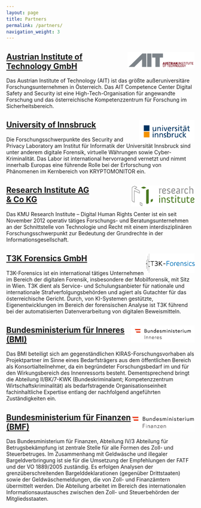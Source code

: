 ```yaml
---
layout: page
title: Partners
permalink: /partners/
navigation_weight: 3
---
```


<div class="row">
	<div class="col s12 m8 l6">
		<div class = "card-panel">
			<img style="float: right;" src="/img/ait_logo_ohne_claim_c1_rgb.jpg" alt="AIT" width="180"/>
			<h2><a href="http://www.ait.ac.at">Austrian Institute of Technology GmbH</a></h2>
			Das Austrian Institute of Technology (AIT) ist das größte außeruniversitäre Forschungsunternehmen in Österreich. Das AIT Competence Center Digital Safety and Security ist eine High-Tech-Organisation für angewandte Forschung und das österreichische Kompetenzzentrum für Forschung im Sicherheitsbereich.
	    </div>
	</div>
	<div class="col s12 m8 l6">
		<div class = "card-panel">
			<img style="float: right;" src="/img/universitaet-innsbruck-logo-rgb-farbe.png" alt="UIBK" width="150"/>
			<h2><a href="http://informationsecurity.uibk.ac.at/">University of Innsbruck</a></h2>
			Die Forschungsschwerpunkte des Security and Privacy Laboratory am Institut für Informatik der Universität Innsbruck sind unter anderem digitale Forensik, virtuelle Währungen sowie Cyber-Kriminalität. Das Labor ist international hervorragend vernetzt und nimmt innerhalb Europas eine führende Rolle bei der Erforschung von Phänomenen im Kernbereich von KRYPTOMONITOR ein.
	    </div>
	</div>
</div>
<div class="row">
	<div class="col s12 m8 l6">
		<div class = "card-panel">
			<img style="float: right;" src="/img/ri.png" alt="RI" width="170"/>
			<h2><a href="https://www.researchinstitute.at/">Research Institute AG <br> & Co KG</a></h2>
			Das KMU Research Institute – Digital Human Rights Center ist ein seit November 2012 operativ tätiges Forschungs- und Beratungsunternehmen an der Schnittstelle von Technologie und Recht mit einem interdisziplinären Forschungsschwerpunkt zur Bedeutung der Grundrechte in der Informationsgesellschaft.
	    </div>
	</div>
	<div class="col s12 m8 l6">
		<div class = "card-panel">
			<img style="float: right;" src="/img/t3k.png" alt="T3K" width="130"/>
			<h2><a href="https://www.t3k.ai/">T3K Forensics GmbH</a></h2>
			T3K-Forensics ist ein international tätiges Unternehmen im Bereich der digitalen Forensik, insbesondere der Mobilforensik, mit Sitz in Wien. T3K dient als Service- und Schulungsanbieter für nationale und internationale Strafverfolgungsbehörden und agiert als Gutachter für das österreichische Gericht. Durch, von KI-Systemen gestützte, Eigenentwicklungen im Bereich der forensischen Analyse ist T3K führend bei der automatisierten Datenverarbeitung von digitalen Beweismitteln.
	    </div>
	</div>
</div>
<div class="row">
	<div class="col s12 m8 l6">
		<div class = "card-panel">
			<img style="float: right;" src="/img/2018_BMI_Logo_deutsch_4c.jpg" alt="BMI" width="170"/>
			<h2><a href="https://www.bmi.gv.at/">Bundesministerium für Inneres (BMI)</a></h2>
			Das BMI beteiligt sich am gegenständlichen KIRAS-Forschungsvorhaben als Projektpartner im Sinne eines Bedarfsträgers aus dem öffentlichen Bereich als Konsortialteilnehmer, da ein begründeter Forschungsbedarf im und für den Wirkungsbereich des Innenressorts besteht. Dementsprechend bringt die Abteilung II/BK/7-KWK (Bundeskriminalamt; Kompetenzzentrum Wirtschaftskriminalität) als bedarfstragende Organisationseinheit fachinhaltliche Expertise entlang der nachfolgend angeführten Zuständigkeiten ein. 
	    </div>
	</div>
	<div class="col s12 m8 l6">
		<div class = "card-panel">
			<img style="float: right;" src="/img/bmf.png" alt="BMF" width="170"/>
			<h2><a href="http://www.bmf.gv.at/">Bundesministerium für Finanzen (BMF)</a></h2>
			Das Bundesministerium für Finanzen, Abteilung IV/3 Abteilung für Betrugsbekämpfung ist zentrale Stelle für alle Formen des Zoll- und Steuerbetruges. Im Zusammenhang mit Geldwäsche und illegaler Bargeldverbringung ist sie für die Umsetzung der Empfehlungen der FATF und der VO 1889/2005 zuständig. Es erfolgen Analysen der grenzüberschreitenden Bargelddeklarationen (gegenüber Drittstaaten) sowie der Geldwäschemeldungen, die von Zoll- und Finanzämtern übermittelt werden. Die Abteilung arbeitet im Bereich des internationalen Informationsaustausches zwischen den Zoll- und Steuerbehörden der Mitgliedsstaaten. 
			<!-- Darüber hinaus ist die Betrugsbekämpfungsabteilung Ansprechpartner und Schnittstelle für Geldwäsche der eigenen Dienststellen, betroffenen Sektionen im BMF, dem Bundeskriminalamt, dem Bundesamt für Verfassungsschutz und Terrorismusbekämpfung, der Finanzmarkaufsicht und der Österreichischen Nationalbank.  -->
	    </div>
	</div>
</div>

